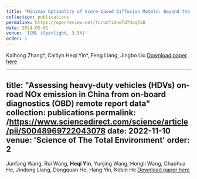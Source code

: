 ```yaml
---
title: "Minimax Optimality of Score-based Diffusion Models: Beyond the Density Lower Bound Assumptions"
collection: publications
permalink: https://openreview.net/forum?id=wTd7dogTsB
date: 2024-05-01
venue: 'ICML (Spotlight, 3.5%)'
order: 1
---
```

Kaihong Zhang*, Caitlyn Heqi Yin*, Feng Liang, Jingbo Liu
[Download paper here](https://openreview.net/pdf?id=wTd7dogTsB)

---
title: "Assessing heavy-duty vehicles (HDVs) on-road NOx emission in China from on-board diagnostics (OBD) remote report data"
collection: publications
permalink: /https://www.sciencedirect.com/science/article/pii/S0048969722043078
date: 2022-11-10
venue: 'Science of The Total Environment'
order: 2
---
Junfang Wang, Rui Wang, **Heqi Yin**, Yunjing Wang, Hongli Wang, Chaohua He, Jindong Liang, Dongquan He, Hang Yin, Kebin He
[Download paper here](https://www.sciencedirect.com/science/article/pii/S0048969722043078)
